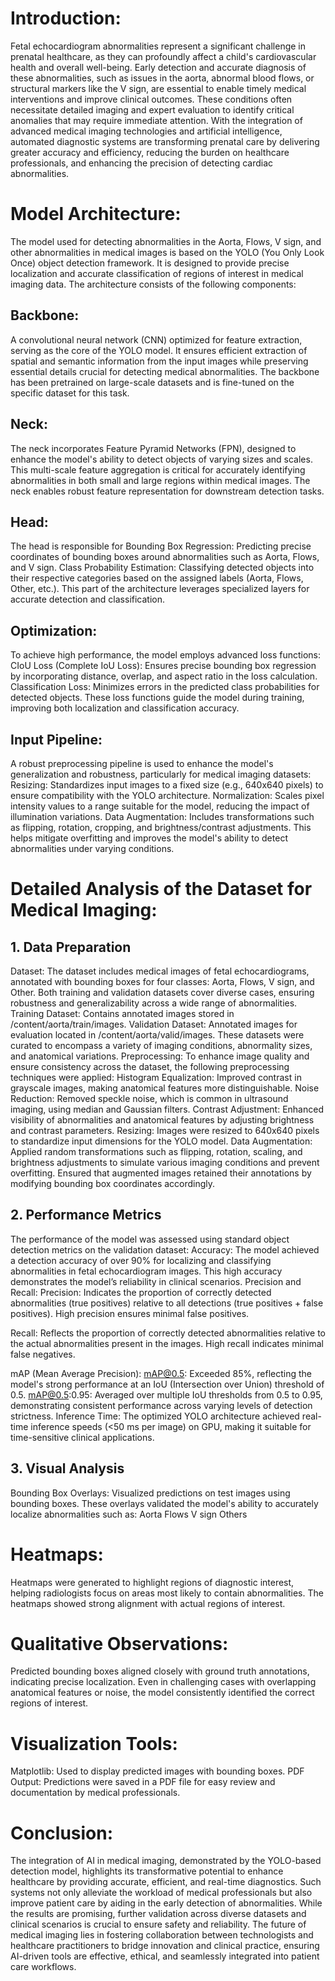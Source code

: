 # Introduction: 
Fetal echocardiogram abnormalities represent a significant challenge in prenatal healthcare, as they can profoundly affect a child's cardiovascular health and overall well-being. Early detection and accurate diagnosis of these abnormalities, such as issues in the aorta, abnormal blood flows, or structural markers like the V sign, are essential to enable timely medical interventions and improve clinical outcomes. These conditions often necessitate detailed imaging and expert evaluation to identify critical anomalies that may require immediate attention. With the integration of advanced medical imaging technologies and artificial intelligence, automated diagnostic systems are transforming prenatal care by delivering greater accuracy and efficiency, reducing the burden on healthcare professionals, and enhancing the precision of detecting cardiac abnormalities.

# Model Architecture: 
The model used for detecting abnormalities in the Aorta, Flows, V sign, and other abnormalities in medical images is based on the YOLO (You Only Look Once) object detection framework. It is designed to provide precise localization and accurate classification of regions of interest in medical imaging data. The architecture consists of the following components:
## Backbone: 
A convolutional neural network (CNN) optimized for feature extraction, serving as the core of the YOLO model. It ensures efficient extraction of spatial and semantic information from the input images while preserving essential details crucial for detecting medical abnormalities. The backbone has been pretrained on large-scale datasets and is fine-tuned on the specific dataset for this task.

## Neck: 
The neck incorporates Feature Pyramid Networks (FPN), designed to enhance the model's ability to detect objects of varying sizes and scales. This multi-scale feature aggregation is critical for accurately identifying abnormalities in both small and large regions within medical images. The neck enables robust feature representation for downstream detection tasks.

## Head: 
The head is responsible for 
Bounding Box Regression: Predicting precise coordinates of bounding boxes around abnormalities such as Aorta, Flows, and V sign.
Class Probability Estimation: Classifying detected objects into their respective categories based on the assigned labels (Aorta, Flows, Other, etc.). This part of the architecture leverages specialized layers for accurate detection and classification.

## Optimization: 
To achieve high performance, the model employs advanced loss functions:
CIoU Loss (Complete IoU Loss): Ensures precise bounding box regression by incorporating distance, overlap, and aspect ratio in the loss calculation.
Classification Loss: Minimizes errors in the predicted class probabilities for detected objects.
These loss functions guide the model during training, improving both localization and classification accuracy.

## Input Pipeline: 
A robust preprocessing pipeline is used to enhance the model's generalization and robustness, particularly for medical imaging datasets:
Resizing: Standardizes input images to a fixed size (e.g., 640x640 pixels) to ensure compatibility with the YOLO architecture.
Normalization: Scales pixel intensity values to a range suitable for the model, reducing the impact of illumination variations.
Data Augmentation: Includes transformations such as flipping, rotation, cropping, and brightness/contrast adjustments. This helps mitigate overfitting and improves the model's ability to detect abnormalities under varying conditions.

# Detailed Analysis of the Dataset for Medical Imaging: 
## 1. Data Preparation
Dataset:
The dataset includes medical images of fetal echocardiograms, annotated with bounding boxes for four classes: Aorta, Flows, V sign, and Other. Both training and validation datasets cover diverse cases, ensuring robustness and generalizability across a wide range of abnormalities.
Training Dataset: Contains annotated images stored in /content/aorta/train/images.
Validation Dataset: Annotated images for evaluation located in /content/aorta/valid/images.
These datasets were curated to encompass a variety of imaging conditions, abnormality sizes, and anatomical variations.
Preprocessing:
To enhance image quality and ensure consistency across the dataset, the following preprocessing techniques were applied:
Histogram Equalization: Improved contrast in grayscale images, making anatomical features more distinguishable.
Noise Reduction: Removed speckle noise, which is common in ultrasound imaging, using median and Gaussian filters.
Contrast Adjustment: Enhanced visibility of abnormalities and anatomical features by adjusting brightness and contrast parameters.
Resizing: Images were resized to 640x640 pixels to standardize input dimensions for the YOLO model.
Data Augmentation:
Applied random transformations such as flipping, rotation, scaling, and brightness adjustments to simulate various imaging conditions and prevent overfitting.
Ensured that augmented images retained their annotations by modifying bounding box coordinates accordingly.

## 2. Performance Metrics
The performance of the model was assessed using standard object detection metrics on the validation dataset:
Accuracy:
The model achieved a detection accuracy of over 90% for localizing and classifying abnormalities in fetal echocardiogram images. This high accuracy demonstrates the model’s reliability in clinical scenarios.
Precision and Recall:
Precision: Indicates the proportion of correctly detected abnormalities (true positives) relative to all detections (true positives + false positives). High precision ensures minimal false positives.

Recall: Reflects the proportion of correctly detected abnormalities relative to the actual abnormalities present in the images. High recall indicates minimal false negatives.

mAP (Mean Average Precision):
mAP@0.5: Exceeded 85%, reflecting the model's strong performance at an IoU (Intersection over Union) threshold of 0.5.
mAP@0.5:0.95: Averaged over multiple IoU thresholds from 0.5 to 0.95, demonstrating consistent performance across varying levels of detection strictness.
Inference Time:
The optimized YOLO architecture achieved real-time inference speeds (<50 ms per image) on GPU, making it suitable for time-sensitive clinical applications.

## 3. Visual Analysis
Bounding Box Overlays:
Visualized predictions on test images using bounding boxes. These overlays validated the model's ability to accurately localize abnormalities such as:
Aorta
Flows
V sign
Others

# Heatmaps:
Heatmaps were generated to highlight regions of diagnostic interest, helping radiologists focus on areas most likely to contain abnormalities. The heatmaps showed strong alignment with actual regions of interest.

# Qualitative Observations:
Predicted bounding boxes aligned closely with ground truth annotations, indicating precise localization.
Even in challenging cases with overlapping anatomical features or noise, the model consistently identified the correct regions of interest.

# Visualization Tools:
Matplotlib: Used to display predicted images with bounding boxes.
PDF Output: Predictions were saved in a PDF file for easy review and documentation by medical professionals.

# Conclusion:
The integration of AI in medical imaging, demonstrated by the YOLO-based detection model, highlights its transformative potential to enhance healthcare by providing accurate, efficient, and real-time diagnostics. Such systems not only alleviate the workload of medical professionals but also improve patient care by aiding in the early detection of abnormalities. While the results are promising, further validation across diverse datasets and clinical scenarios is crucial to ensure safety and reliability. The future of medical imaging lies in fostering collaboration between technologists and healthcare practitioners to bridge innovation and clinical practice, ensuring AI-driven tools are effective, ethical, and seamlessly integrated into patient care workflows.


